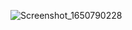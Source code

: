![Screenshot_1650790228](https://user-images.githubusercontent.com/96645477/164971415-60c0d50f-648d-4cf2-9ca9-6031696633f0.png)
